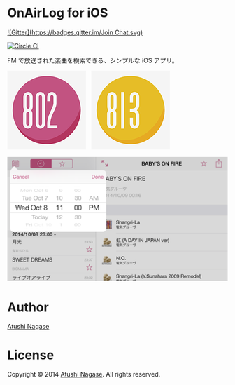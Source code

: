 OnAirLog for iOS
================
[![Gitter](https://badges.gitter.im/Join Chat.svg)](https://gitter.im/ngs/onairlog-ios?utm_source=badge&utm_medium=badge&utm_campaign=pr-badge&utm_content=badge)

[![Circle CI](https://circleci.com/gh/ngs/onairlog-ios.svg?style=svg&circle-token=c5eb8ca1be0340ded0f77dd7f0f36e5569d9ec16)](https://circleci.com/gh/ngs/onairlog-ios)

FM で放送された楽曲を検索できる、シンプルな iOS アプリ。

[![](OnAirLogApp/802/Images.xcassets/AppIcon.appiconset/iphone_icon_60x60@3x.png)][appstore802]&nbsp;&nbsp;
[![](OnAirLogApp/813/Images.xcassets/AppIcon.appiconset/iphone_icon_60x60@3x.png)][appstore813]

![](Resources/802/screenshots/iphone-5.5-inch/screen3.png)

Author
======

[Atushi Nagase]

License
=======

Copyright &copy; 2014 [Atushi Nagase]. All rights reserved.


[appstore813]: http://itunes.apple.com/jp/app/onairlog813/id416761694?mt=8
[appstore802]: http://itunes.apple.com/jp/app/onairlog802/id423580398?mt=8
[Atushi Nagase]: http://ngs.io/
